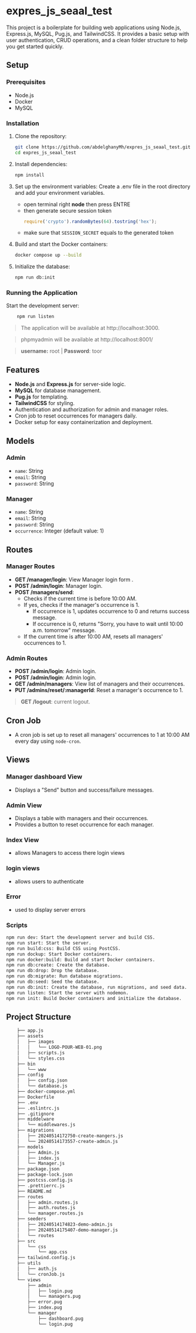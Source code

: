 # expres_js_seaal_test

This project is a boilerplate for building web applications using Node.js, Express.js, MySQL, Pug.js, and TailwindCSS. It provides a basic setup with user authentication, CRUD operations, and a clean folder structure to help you get started quickly.

## Setup

### Prerequisites

- Node.js
- Docker
- MySQL

### Installation

1. Clone the repository:
   ```bash
   git clone https://github.com/abdelghanyMh/expres_js_seaal_test.git
   cd expres_js_seaal_test
   ```
2. Install dependencies:
   ```bash
   npm install
   ```
3. Set up the environment variables:
   Create a .env file in the root directory and add your environment variables.

   - open terminal right **node** then press ENTRE
   - then generate secure session token
     ```js
     require('crypto').randomBytes(64).tostring('hex');
     ```
   - make sure that `SESSION_SECRET` equals to the generated token

4. Build and start the Docker containers:
   ```bash
   docker compose up --build
   ```
5. Initialize the database:
   ```bash
   npm run db:init
   ```

### Running the Application

Start the development server:

```bash
    npm run listen
```

> The application will be available at http://localhost:3000.

> phpmyadmin will be available at http://localhost:8001/

> **username:** root | **Password**: toor

## Features

- **Node.js** and **Express.js** for server-side logic.
- **MySQL** for database management.
- **Pug.js** for templating.
- **TailwindCSS** for styling.
- Authentication and authorization for admin and manager roles.
- Cron job to reset occurrences for managers daily.
- Docker setup for easy containerization and deployment.

## Models

### Admin

- `name`: String
- `email`: String
- `password`: String

### Manager

- `name`: String
- `email`: String
- `password`: String
- `occurrence`: Integer (default value: 1)

## Routes

### Manager Routes

- **GET /manager/login**: View Manager login form .
- **POST /admin/login**: Manager login.
- **POST /managers/send**:
  - Checks if the current time is before 10:00 AM.
  - If yes, checks if the manager's occurrence is 1.
    - If occurrence is 1, updates occurrence to 0 and returns success message.
    - If occurrence is 0, returns "Sorry, you have to wait until 10:00 a.m. tomorrow" message.
  - If the current time is after 10:00 AM, resets all managers' occurrences to 1.

### Admin Routes

- **POST /admin/login**: Admin login.
- **POST /admin/login**: Admin login.
- **GET /admin/managers**: View list of managers and their occurrences.
- **PUT /admins/reset/:managerId**: Reset a manager's occurrence to 1.


> **GET /logout**: current  logout.

## Cron Job

- A cron job is set up to reset all managers' occurrences to 1 at 10:00 AM every day using `node-cron`.

## Views

### Manager dashboard View

- Displays a "Send" button and success/failure messages.

### Admin View

- Displays a table with managers and their occurrences.
- Provides a button to reset occurrence for each manager.

### Index View
- allows Managers to access there login views

### login views
- allows users to authenticate

### Error
- used to display server errors


### Scripts

```bash
npm run dev: Start the development server and build CSS.
npm run start: Start the server.
npm run build:css: Build CSS using PostCSS.
npm run dockup: Start Docker containers.
npm run docker:build: Build and start Docker containers.
npm run db:create: Create the database.
npm run db:drop: Drop the database.
npm run db:migrate: Run database migrations.
npm run db:seed: Seed the database.
npm run db:init: Create the database, run migrations, and seed data.
npm run listen: Start the server with nodemon.
npm run init: Build Docker containers and initialize the database.
```

## Project Structure

```bash
    ├── app.js
    ├── assets
    │   ├── images
    │   │   └── LOGO-POUR-WEB-01.png
    │   ├── scripts.js
    │   └── styles.css
    ├── bin
    │   └── www
    ├── config
    │   ├── config.json
    │   └── database.js
    ├── docker-compose.yml
    ├── Dockerfile
    ├── .env
    ├── .eslintrc.js
    ├── .gitignore
    ├── middelware
    │   └── middlewares.js
    ├── migrations
    │   ├── 20240514172750-create-mangers.js
    │   └── 20240514173557-create-admin.js
    ├── models
    │   ├── Admin.js
    │   ├── index.js
    │   └── Manager.js
    ├── package.json
    ├── package-lock.json
    ├── postcss.config.js
    ├── .prettierrc.js
    ├── README.md
    ├── routes
    │   ├── admin.routes.js
    │   ├── auth.routes.js
    │   └── manager.routes.js
    ├── seeders
    │   ├── 20240514174823-demo-admin.js
    │   ├── 20240514175407-demo-manager.js
    │   └── routes
    ├── src
    │   └── css
    │       └── app.css
    ├── tailwind.config.js
    ├── utils
    │   ├── auth.js
    │   └── cronJob.js
    └── views
        ├── admin
        │   ├── login.pug
        │   └── managers.pug
        ├── error.pug
        ├── index.pug
        └── manager
            ├── dashboard.pug
            └── login.pug
```
